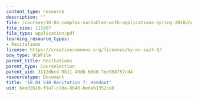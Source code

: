 ```yaml
---
content_type: resource
description: ''
file: /courses/18-04-complex-variables-with-applications-spring-2018/6eed2610f9a7c7da8b40bedab1352ca8_MIT18_04S18_Recit7-handout.pdf
file_size: 111907
file_type: application/pdf
learning_resource_types:
- Recitations
license: https://creativecommons.org/licenses/by-nc-sa/4.0/
ocw_type: OCWFile
parent_title: Recitations
parent_type: CourseSection
parent_uid: 3112dbcd-9b11-49db-60b0-7ee958f57cd4
resourcetype: Document
title: '18.04 S18 Recitation 7: Handout'
uid: 6eed2610-f9a7-c7da-8b40-bedab1352ca8
---
```

